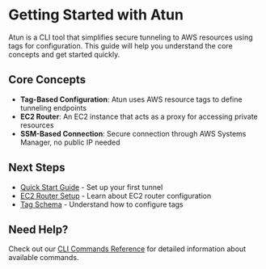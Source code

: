 # Getting Started with Atun

Atun is a CLI tool that simplifies secure tunneling to AWS resources using tags for configuration. This guide will help you understand the core concepts and get started quickly.

## Core Concepts

- **Tag-Based Configuration**: Atun uses AWS resource tags to define tunneling endpoints
- **EC2 Router**: An EC2 instance that acts as a proxy for accessing private resources
- **SSM-Based Connection**: Secure connection through AWS Systems Manager, no public IP needed

## Next Steps

- [Quick Start Guide](./quickstart.md) - Set up your first tunnel
- [EC2 Router Setup](./ec2-router.md) - Learn about EC2 router configuration
- [Tag Schema](./tag-schema.md) - Understand how to configure tags

## Need Help?

Check out our [CLI Commands Reference](/reference/cli-commands.md) for detailed information about available commands.
